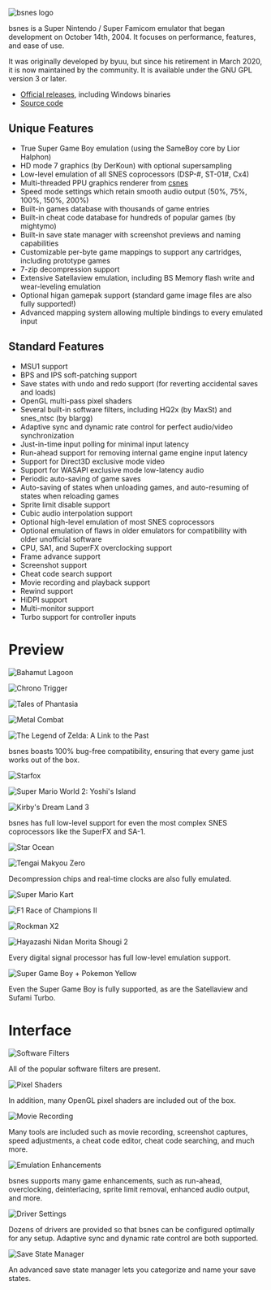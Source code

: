 ![bsnes logo](/images/bsnes/logo.png)

bsnes is a Super Nintendo / Super Famicom emulator that began development on
October 14th, 2004. It focuses on performance, features, and ease of use.

It was originally developed by byuu,
but since his retirement in March 2020,
it is now maintained by the community.
It is available under the GNU GPL version 3 or later.

  - [Official releases](https://github.com/bsnes-emu/bsnes/releases),
    including Windows binaries
  - [Source code](https://github.com/bsnes-emu/bsnes)

## Unique Features

* True Super Game Boy emulation (using the SameBoy core by Lior Halphon)
* HD mode 7 graphics (by DerKoun) with optional supersampling
* Low-level emulation of all SNES coprocessors (DSP-#, ST-01#, Cx4)
* Multi-threaded PPU graphics renderer from [csnes](https://www.reddit.com/r/emulation/comments/8zz5ip/byuu_i_wrote_a_new_snes_emulator_from_scratch/)
* Speed mode settings which retain smooth audio output (50%, 75%, 100%, 150%, 200%)
* Built-in games database with thousands of game entries
* Built-in cheat code database for hundreds of popular games (by mightymo)
* Built-in save state manager with screenshot previews and naming capabilities
* Customizable per-byte game mappings to support any cartridges, including prototype games
* 7-zip decompression support
* Extensive Satellaview emulation, including BS Memory flash write and wear-leveling emulation
* Optional higan gamepak support (standard game image files are also fully supported!)
* Advanced mapping system allowing multiple bindings to every emulated input

## Standard Features

* MSU1 support
* BPS and IPS soft-patching support
* Save states with undo and redo support (for reverting accidental saves and loads)
* OpenGL multi-pass pixel shaders
* Several built-in software filters, including HQ2x (by MaxSt) and snes_ntsc (by blargg)
* Adaptive sync and dynamic rate control for perfect audio/video synchronization
* Just-in-time input polling for minimal input latency
* Run-ahead support for removing internal game engine input latency
* Support for Direct3D exclusive mode video
* Support for WASAPI exclusive mode low-latency audio
* Periodic auto-saving of game saves
* Auto-saving of states when unloading games, and auto-resuming of states when reloading games
* Sprite limit disable support
* Cubic audio interpolation support
* Optional high-level emulation of most SNES coprocessors
* Optional emulation of flaws in older emulators for compatibility with older unofficial software
* CPU, SA1, and SuperFX overclocking support
* Frame advance support
* Screenshot support
* Cheat code search support
* Movie recording and playback support
* Rewind support
* HiDPI support
* Multi-monitor support
* Turbo support for controller inputs

# Preview

![Bahamut Lagoon](/images/bsnes/byuu-bsnes-bahamutlagoon.png)

![Chrono Trigger](/images/bsnes/byuu-bsnes-chronotrigger.png)

![Tales of Phantasia](/images/bsnes/byuu-bsnes-tales.png)

![Metal Combat](/images/bsnes/byuu-bsnes-metalcombat.png)

![The Legend of Zelda: A Link to the Past](/images/bsnes/byuu-bsnes-zelda3.png)

bsnes boasts 100% bug-free compatibility, ensuring that every game just works
out of the box.

![Starfox](/images/bsnes/byuu-bsnes-starfox.png)

![Super Mario World 2: Yoshi's Island](/images/bsnes/byuu-bsnes-yoshisisland.png)

![Kirby's Dream Land 3](/images/bsnes/byuu-bsnes-kirby3.png)

bsnes has full low-level support for even the most complex SNES coprocessors
like the SuperFX and SA-1.

![Star Ocean](/images/bsnes/byuu-bsnes-starocean.png)

![Tengai Makyou Zero](/images/bsnes/byuu-bsnes-tengaimakyou.png)

Decompression chips and real-time clocks are also fully emulated.

![Super Mario Kart](/images/bsnes/byuu-bsnes-mariokart.png)

![F1 Race of Champions II](/images/bsnes/byuu-bsnes-f1roc2.png)

![Rockman X2](/images/bsnes/byuu-bsnes-rockmanx2.png)

![Hayazashi Nidan Morita Shougi 2](/images/bsnes/byuu-bsnes-shougi2.png)

Every digital signal processor has full low-level emulation support.

![Super Game Boy + Pokemon Yellow](/images/bsnes/byuu-bsnes-sgb.png)

Even the Super Game Boy is fully supported, as are the Satellaview and Sufami
Turbo.

# Interface

![Software Filters](/images/bsnes/byuu-bsnes-ui-filters.png)

All of the popular software filters are present.

![Pixel Shaders](/images/bsnes/byuu-bsnes-ui-shaders.png)

In addition, many OpenGL pixel shaders are included out of the box.

![Movie Recording](/images/bsnes/byuu-bsnes-ui-movies.png)

Many tools are included such as movie recording, screenshot captures, speed
adjustments, a cheat code editor, cheat code searching, and much more.

![Emulation Enhancements](/images/bsnes/byuu-bsnes-ui-enhancements.png)

bsnes supports many game enhancements, such as run-ahead, overclocking,
deinterlacing, sprite limit removal, enhanced audio output, and more.

![Driver Settings](/images/bsnes/byuu-bsnes-ui-drivers.png)

Dozens of drivers are provided so that bsnes can be configured optimally for any
setup. Adaptive sync and dynamic rate control are both supported.

![Save State Manager](/images/bsnes/byuu-bsnes-ui-statemanager.png)

An advanced save state manager lets you categorize and name your save states.
